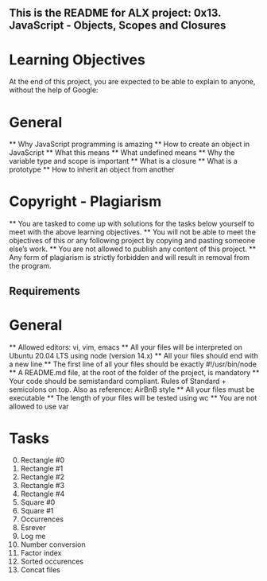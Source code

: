 ## This is the README for ALX project: 0x13. JavaScript - Objects, Scopes and Closures

# Learning Objectives
At the end of this project, you are expected to be able to explain to anyone, without the help of Google:

# General
** Why JavaScript programming is amazing
** How to create an object in JavaScript
** What this means
** What undefined means
** Why the variable type and scope is important
** What is a closure
** What is a prototype
** How to inherit an object from another

# Copyright - Plagiarism
** You are tasked to come up with solutions for the tasks below yourself to meet with the above learning objectives.
** You will not be able to meet the objectives of this or any following project by copying and pasting someone else’s work.
** You are not allowed to publish any content of this project.
** Any form of plagiarism is strictly forbidden and will result in removal from the program.

## Requirements
# General
** Allowed editors: vi, vim, emacs
** All your files will be interpreted on Ubuntu 20.04 LTS using node (version 14.x)
** All your files should end with a new line
** The first line of all your files should be exactly #!/usr/bin/node
** A README.md file, at the root of the folder of the project, is mandatory
** Your code should be semistandard compliant. Rules of Standard + semicolons on top. Also as reference: AirBnB style
** All your files must be executable
** The length of your files will be tested using wc
** You are not allowed to use var

# Tasks

0. Rectangle #0
1. Rectangle #1
2. Rectangle #2
3. Rectangle #3
4. Rectangle #4
5. Square #0
6. Square #1
7. Occurrences
8. Esrever
9. Log me
10. Number conversion
11. Factor index
12. Sorted occurences
13. Concat files
